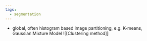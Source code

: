 ```yaml
---
tags:
  - segmentation
---
```

- global, often histogram based image partitioning, e.g. K-means, Gaussian Mixture Model
![[Clustering method]]